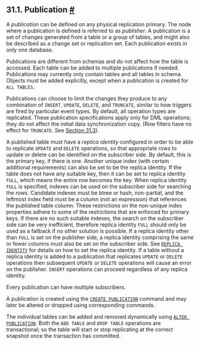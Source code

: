 ## 31.1. Publication [#](#LOGICAL-REPLICATION-PUBLICATION)

A *publication* can be defined on any physical replication primary. The node where a publication is defined is referred to as *publisher*. A publication is a set of changes generated from a table or a group of tables, and might also be described as a change set or replication set. Each publication exists in only one database.

Publications are different from schemas and do not affect how the table is accessed. Each table can be added to multiple publications if needed. Publications may currently only contain tables and all tables in schema. Objects must be added explicitly, except when a publication is created for `ALL TABLES`.

Publications can choose to limit the changes they produce to any combination of `INSERT`, `UPDATE`, `DELETE`, and `TRUNCATE`, similar to how triggers are fired by particular event types. By default, all operation types are replicated. These publication specifications apply only for DML operations; they do not affect the initial data synchronization copy. (Row filters have no effect for `TRUNCATE`. See [Section 31.3](logical-replication-row-filter.html "31.3. Row Filters")).

A published table must have a *replica identity* configured in order to be able to replicate `UPDATE` and `DELETE` operations, so that appropriate rows to update or delete can be identified on the subscriber side. By default, this is the primary key, if there is one. Another unique index (with certain additional requirements) can also be set to be the replica identity. If the table does not have any suitable key, then it can be set to replica identity `FULL`, which means the entire row becomes the key. When replica identity `FULL` is specified, indexes can be used on the subscriber side for searching the rows. Candidate indexes must be btree or hash, non-partial, and the leftmost index field must be a column (not an expression) that references the published table column. These restrictions on the non-unique index properties adhere to some of the restrictions that are enforced for primary keys. If there are no such suitable indexes, the search on the subscriber side can be very inefficient, therefore replica identity `FULL` should only be used as a fallback if no other solution is possible. If a replica identity other than `FULL` is set on the publisher side, a replica identity comprising the same or fewer columns must also be set on the subscriber side. See [`REPLICA IDENTITY`](sql-altertable.html#SQL-ALTERTABLE-REPLICA-IDENTITY) for details on how to set the replica identity. If a table without a replica identity is added to a publication that replicates `UPDATE` or `DELETE` operations then subsequent `UPDATE` or `DELETE` operations will cause an error on the publisher. `INSERT` operations can proceed regardless of any replica identity.

Every publication can have multiple subscribers.

A publication is created using the [`CREATE PUBLICATION`](sql-createpublication.html "CREATE PUBLICATION") command and may later be altered or dropped using corresponding commands.

The individual tables can be added and removed dynamically using [`ALTER PUBLICATION`](sql-alterpublication.html "ALTER PUBLICATION"). Both the `ADD TABLE` and `DROP TABLE` operations are transactional; so the table will start or stop replicating at the correct snapshot once the transaction has committed.